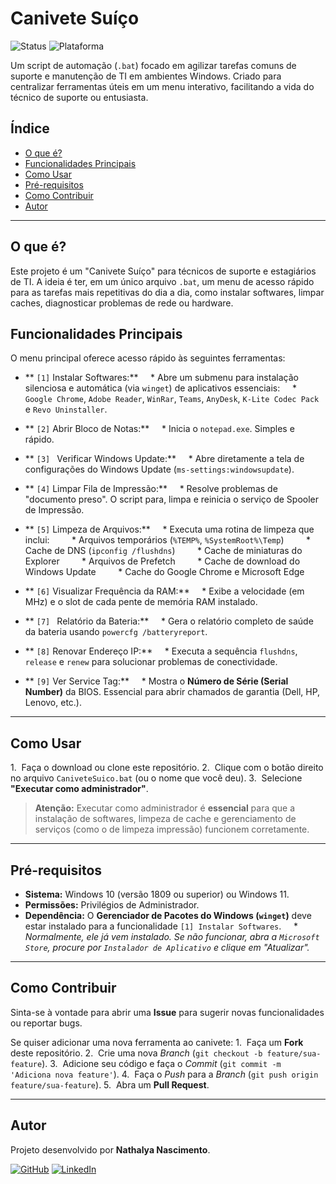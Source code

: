 # Canivete Suíço

![Status](https://img.shields.io/badge/status-em_desenvolvimento-yellow)
![Plataforma](https://img.shields.io/badge/plataforma-Windows-blue)

Um script de automação (`.bat`) focado em agilizar tarefas comuns de suporte e manutenção de TI em ambientes Windows. Criado para centralizar ferramentas úteis em um menu interativo, facilitando a vida do técnico de suporte ou entusiasta.

## Índice

* [O que é?](#o-que-é)
* [Funcionalidades Principais](#funcionalidades-principais)
* [Como Usar](#como-usar)
* [Pré-requisitos](#pré-requisitos)
* [Como Contribuir](#como-contribuir)
* [Autor](#autor)

---

## O que é?

Este projeto é um "Canivete Suíço" para técnicos de suporte e estagiários de TI. A ideia é ter, em um único arquivo `.bat`, um menu de acesso rápido para as tarefas mais repetitivas do dia a dia, como instalar softwares, limpar caches, diagnosticar problemas de rede ou hardware.

## Funcionalidades Principais

O menu principal oferece acesso rápido às seguintes ferramentas:

* ** `[1]` Instalar Softwares:**
    * Abre um submenu para instalação silenciosa e automática (via `winget`) de aplicativos essenciais:
    * `Google Chrome`, `Adobe Reader`, `WinRar`, `Teams`, `AnyDesk`, `K-Lite Codec Pack` e `Revo Uninstaller`.

* ** `[2]` Abrir Bloco de Notas:**
    * Inicia o `notepad.exe`. Simples e rápido.

* ** `[3] ` Verificar Windows Update:**
    * Abre diretamente a tela de configurações do Windows Update (`ms-settings:windowsupdate`).

* ** `[4]` Limpar Fila de Impressão:**
    * Resolve problemas de "documento preso". O script para, limpa e reinicia o serviço de Spooler de Impressão.

* ** `[5]` Limpeza de Arquivos:**
    * Executa uma rotina de limpeza que inclui:
        * Arquivos temporários (`%TEMP%`, `%SystemRoot%\Temp`)
        * Cache de DNS (`ipconfig /flushdns`)
        * Cache de miniaturas do Explorer
        * Arquivos de Prefetch
        * Cache de download do Windows Update
        * Cache do Google Chrome e Microsoft Edge

* ** `[6]` Visualizar Frequência da RAM:**
    * Exibe a velocidade (em MHz) e o slot de cada pente de memória RAM instalado.

* ** `[7] ` Relatório da Bateria:**
    * Gera o relatório completo de saúde da bateria usando `powercfg /batteryreport`.

* ** `[8]` Renovar Endereço IP:**
    * Executa a sequência `flushdns`, `release` e `renew` para solucionar problemas de conectividade.

* ** `[9]` Ver Service Tag:**
    * Mostra o **Número de Série (Serial Number)** da BIOS. Essencial para abrir chamados de garantia (Dell, HP, Lenovo, etc.).

---

##  Como Usar

1.  Faça o download ou clone este repositório.
2.  Clique com o botão direito no arquivo `CaniveteSuico.bat` (ou o nome que você deu).
3.  Selecione **"Executar como administrador"**.

>  **Atenção:** Executar como administrador é **essencial** para que a instalação de softwares, limpeza de cache e gerenciamento de serviços (como o de limpeza impressão) funcionem corretamente.

---

##  Pré-requisitos

* **Sistema:** Windows 10 (versão 1809 ou superior) ou Windows 11.
* **Permissões:** Privilégios de Administrador.
* **Dependência:** O **Gerenciador de Pacotes do Windows (`winget`)** deve estar instalado para a funcionalidade `[1] Instalar Softwares`.
    * *Normalmente, ele já vem instalado. Se não funcionar, abra a `Microsoft Store`, procure por `Instalador de Aplicativo` e clique em "Atualizar".*

---

##  Como Contribuir

Sinta-se à vontade para abrir uma **Issue** para sugerir novas funcionalidades ou reportar bugs.

Se quiser adicionar uma nova ferramenta ao canivete:
1.  Faça um **Fork** deste repositório.
2.  Crie uma nova *Branch* (`git checkout -b feature/sua-feature`).
3.  Adicione seu código e faça o *Commit* (`git commit -m 'Adiciona nova feature'`).
4.  Faça o *Push* para a *Branch* (`git push origin feature/sua-feature`).
5.  Abra um **Pull Request**.

---

##  Autor

Projeto desenvolvido por **Nathalya Nascimento**.

[![GitHub](https://img.shields.io/badge/GitHub-100000?style=for-the-badge&logo=github&logoColor=white)](https://github.com/nathalyagsn)
[![LinkedIn](https://img.shields.io/badge/LinkedIn-0077B5?style=for-the-badge&logo=linkedin&logoColor=white)](https://www.linkedin.in/in/nathalya-gsn/)
